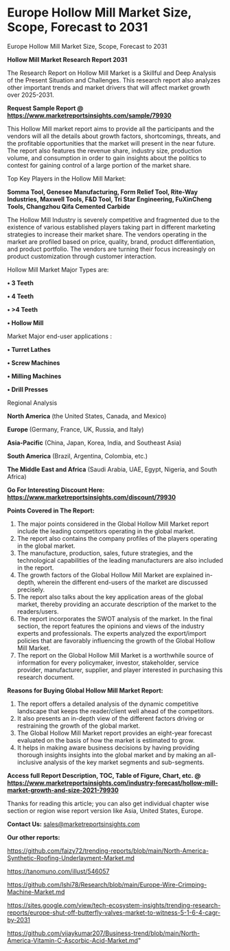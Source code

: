 # Europe Hollow Mill Market Size, Scope, Forecast to 2031
Europe Hollow Mill Market Size, Scope, Forecast to 2031

<strong>Hollow Mill Market Research Report 2031</strong>

The Research Report on Hollow Mill Market is a Skillful and Deep Analysis of the Present Situation and Challenges. This research report also analyzes other important trends and market drivers that will affect market growth over 2025-2031.

<strong>Request Sample Report @ <a href=https://www.marketreportsinsights.com/sample/79930>https://www.marketreportsinsights.com/sample/79930</a></strong>

This Hollow Mill market report aims to provide all the participants and the vendors will all the details about growth factors, shortcomings, threats, and the profitable opportunities that the market will present in the near future. The report also features the revenue share, industry size, production volume, and consumption in order to gain insights about the politics to contest for gaining control of a large portion of the market share.

Top Key Players in the Hollow Mill Market:

<strong>Somma Tool, Genesee Manufacturing, Form Relief Tool, Rite-Way Industries, Maxwell Tools, F&D Tool, Tri Star Engineering, FuXinCheng Tools, Changzhou Qifa Cemented Carbide</strong>

The Hollow Mill Industry is severely competitive and fragmented due to the existence of various established players taking part in different marketing strategies to increase their market share. The vendors operating in the market are profiled based on price, quality, brand, product differentiation, and product portfolio. The vendors are turning their focus increasingly on product customization through customer interaction.

Hollow Mill Market Major Types are:

<strong>• 3 Teeth

• 4 Teeth

• >4 Teeth

• Hollow Mill</strong>

Market Major end-user applications :

<strong>• Turret Lathes

• Screw Machines

• Milling Machines

• Drill Presses</strong>

Regional Analysis

</u><strong><b>North America</b></strong> (the United States, Canada, and Mexico)

<strong><b>Europe </b></strong>(Germany, France, UK, Russia, and Italy)

<strong><b>Asia-Pacific</b></strong> (China, Japan, Korea, India, and Southeast Asia)

<strong><b>South America</b></strong> (Brazil, Argentina, Colombia, etc.)

<strong><b>The Middle East and Africa</b></strong> (Saudi Arabia, UAE, Egypt, Nigeria, and South Africa)

<strong>Go For Interesting Discount Here: <a href=https://www.marketreportsinsights.com/discount/79930>https://www.marketreportsinsights.com/discount/79930</a></strong>

<strong>Points Covered in The Report:</strong>
<ol>
  <li>The major points considered in the Global Hollow Mill Market report include the leading competitors operating in the global market.</li>
  <li>The report also contains the company profiles of the players operating in the global market.</li>
  <li>The manufacture, production, sales, future strategies, and the technological capabilities of the leading manufacturers are also included in the report.</li>
  <li>The growth factors of the Global Hollow Mill Market are explained in-depth, wherein the different end-users of the market are discussed precisely.</li>
  <li>The report also talks about the key application areas of the global market, thereby providing an accurate description of the market to the readers/users.</li>
  <li>The report incorporates the SWOT analysis of the market. In the final section, the report features the opinions and views of the industry experts and professionals. The experts analyzed the export/import policies that are favorably influencing the growth of the Global Hollow Mill Market.</li>
  <li>The report on the Global Hollow Mill Market is a worthwhile source of information for every policymaker, investor, stakeholder, service provider, manufacturer, supplier, and player interested in purchasing this research document.</li>
</ol>
<strong>Reasons for Buying Global Hollow Mill Market Report:</strong>

<ol>
  <li>The report offers a detailed analysis of the dynamic competitive landscape that keeps the reader/client well ahead of the competitors.</li>
  <li>It also presents an in-depth view of the different factors driving or restraining the growth of the global market.</li>
  <li>The Global Hollow Mill Market report provides an eight-year forecast evaluated on the basis of how the market is estimated to grow.</li>
  <li>It helps in making aware business decisions by having providing thorough insights insights into the global market and by making an all-inclusive analysis of the key market segments and sub-segments.</li>
</ol>
<strong>Access full Report Description, TOC, Table of Figure, Chart, etc. @ <a href=https://www.marketreportsinsights.com/industry-forecast/hollow-mill-market-growth-and-size-2021-79930>https://www.marketreportsinsights.com/industry-forecast/hollow-mill-market-growth-and-size-2021-79930</a></strong>


Thanks for reading this article; you can also get individual chapter wise section or region wise report version like Asia, United States, Europe.

<strong>Contact Us:</strong>
sales@marketreportsinsights.com

<strong>Our other reports:</strong>

<a href=https://github.com/faizy72/trending-reports/blob/main/North-America-Synthetic-Roofing-Underlayment-Market.md>https://github.com/faizy72/trending-reports/blob/main/North-America-Synthetic-Roofing-Underlayment-Market.md</a>

<a href=https://tanomuno.com/illust/546057>https://tanomuno.com/illust/546057</a>

<a href=https://github.com/Ishi78/Research/blob/main/Europe-Wire-Crimping-Machine-Market.md>https://github.com/Ishi78/Research/blob/main/Europe-Wire-Crimping-Machine-Market.md</a>

<a href=https://sites.google.com/view/tech-ecosystem-insights/trending-research-reports/europe-shut-off-butterfly-valves-market-to-witness-5-1-6-4-cagr-by-2031>https://sites.google.com/view/tech-ecosystem-insights/trending-research-reports/europe-shut-off-butterfly-valves-market-to-witness-5-1-6-4-cagr-by-2031</a>

<a href=https://github.com/vijaykumar207/Business-trend/blob/main/North-America-Vitamin-C-Ascorbic-Acid-Market.md>https://github.com/vijaykumar207/Business-trend/blob/main/North-America-Vitamin-C-Ascorbic-Acid-Market.md</a>"
